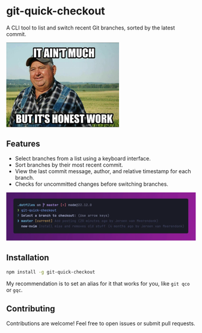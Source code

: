 # git-quick-checkout

A CLI tool to list and switch recent Git branches, sorted by the latest commit.

<img src="meme.jpg" width="300px" />


## Features

- Select branches from a list using a keyboard interface.
- Sort branches by their most recent commit.
- View the last commit message, author, and relative timestamp for each branch.
- Checks for uncommitted changes before switching branches.


<img src="screenshot.webp" />


## Installation

```bash
npm install -g git-quick-checkout
```

My recommendation is to set an alias for it that works for you, like `git qco` or `gqc`.


## Contributing

Contributions are welcome! Feel free to open issues or submit pull requests.

